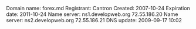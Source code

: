 Domain name: forex.md
Registrant: Cantron
Created: 2007-10-24
Expiration date: 2011-10-24
Name server: ns1.developweb.org  72.55.186.20
Name server: ns2.developweb.org  72.55.186.21
DNS update: 2009-09-17 10:02
